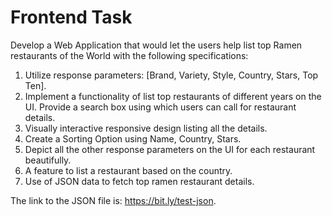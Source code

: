 # Frontend Task

Develop a Web Application that would let the users help list top Ramen restaurants of the World with the following specifications:

1) Utilize response parameters: [Brand, Variety, Style, Country, Stars, Top Ten].
2) Implement a functionality of list top restaurants of different years on the UI. Provide a search box using which users can call for restaurant details.
3) Visually interactive responsive design listing all the details.
4) Create a Sorting Option using Name, Country, Stars.
5) Depict all the other response parameters on the UI for each restaurant beautifully.
6) A feature to list a restaurant based on the country.
7) Use of JSON data to fetch top ramen restaurant details.

The link to the JSON file is: <https://bit.ly/test-json>.
